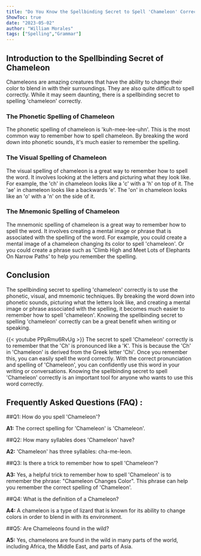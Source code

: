 ```yaml
---
title: "Do You Know the Spellbinding Secret to Spell 'Chameleon' Correctly?"
ShowToc: true 
date: "2023-05-02"
author: "William Morales" 
tags: ["Spelling","Grammar"]
---
```

## Introduction to the Spellbinding Secret of Chameleon 

Chameleons are amazing creatures that have the ability to change their color to blend in with their surroundings. They are also quite difficult to spell correctly. While it may seem daunting, there is a spellbinding secret to spelling 'chameleon' correctly. 

### The Phonetic Spelling of Chameleon 

The phonetic spelling of chameleon is 'kuh-mee-lee-uhn'. This is the most common way to remember how to spell chameleon. By breaking the word down into phonetic sounds, it's much easier to remember the spelling. 

### The Visual Spelling of Chameleon 

The visual spelling of chameleon is a great way to remember how to spell the word. It involves looking at the letters and picturing what they look like. For example, the 'ch' in chameleon looks like a 'c' with a 'h' on top of it. The 'ae' in chameleon looks like a backwards 'e'. The 'on' in chameleon looks like an 'o' with a 'n' on the side of it. 

### The Mnemonic Spelling of Chameleon 

The mnemonic spelling of chameleon is a great way to remember how to spell the word. It involves creating a mental image or phrase that is associated with the spelling of the word. For example, you could create a mental image of a chameleon changing its color to spell 'chameleon'. Or you could create a phrase such as 'Climb High and Meet Lots of Elephants On Narrow Paths' to help you remember the spelling. 

## Conclusion 

The spellbinding secret to spelling 'chameleon' correctly is to use the phonetic, visual, and mnemonic techniques. By breaking the word down into phonetic sounds, picturing what the letters look like, and creating a mental image or phrase associated with the spelling, it becomes much easier to remember how to spell 'chameleon'. Knowing the spellbinding secret to spelling 'chameleon' correctly can be a great benefit when writing or speaking.

{{< youtube PPpRmu6RvUg >}} 
The secret to spell 'Chameleon' correctly is to remember that the 'Ch' is pronounced like a 'K'. This is because the 'Ch' in 'Chameleon' is derived from the Greek letter 'Chi'. Once you remember this, you can easily spell the word correctly. With the correct pronunciation and spelling of 'Chameleon', you can confidently use this word in your writing or conversations. Knowing the spellbinding secret to spell 'Chameleon' correctly is an important tool for anyone who wants to use this word correctly.

## Frequently Asked Questions (FAQ) :
##Q1: How do you spell 'Chameleon'?

**A1:** The correct spelling for 'Chameleon' is 'Chameleon'.

##Q2: How many syllables does 'Chameleon' have?

**A2:** 'Chameleon' has three syllables: cha-me-leon.

##Q3: Is there a trick to remember how to spell 'Chameleon'?

**A3:** Yes, a helpful trick to remember how to spell 'Chameleon' is to remember the phrase: "Chameleon Changes Color". This phrase can help you remember the correct spelling of 'Chameleon'.

##Q4: What is the definition of a Chameleon?

**A4:** A chameleon is a type of lizard that is known for its ability to change colors in order to blend in with its environment.

##Q5: Are Chameleons found in the wild?

**A5:** Yes, chameleons are found in the wild in many parts of the world, including Africa, the Middle East, and parts of Asia.





